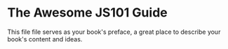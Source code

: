 # The Awesome JS101 Guide

This file file serves as your book's preface, a great place to describe your book's content and ideas.

